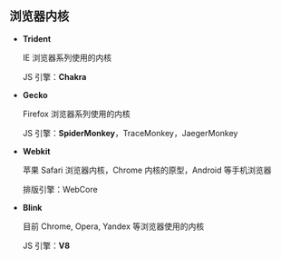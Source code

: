 ## 浏览器内核



- **Trident**

  IE 浏览器系列使用的内核

  JS 引擎：**Chakra**

- **Gecko**

  Firefox 浏览器系列使用的内核

  JS 引擎：**SpiderMonkey**，TraceMonkey，JaegerMonkey

- **Webkit**

  苹果 Safari 浏览器内核，Chrome 内核的原型，Android 等手机浏览器

  排版引擎：WebCore

- **Blink**

  目前 Chrome, Opera, Yandex 等浏览器使用的内核

  JS 引擎：**V8**